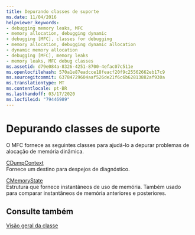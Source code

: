 ```yaml
---
title: Depurando classes de suporte
ms.date: 11/04/2016
helpviewer_keywords:
- debugging memory leaks, MFC
- memory allocation, debugging dynamic
- debugging [MFC], classes for debugging
- memory allocation, debugging dynamic allocation
- dynamic memory allocation
- debugging [MFC], memory leaks
- memory leaks, MFC debug classes
ms.assetid: d79e084a-8326-4251-8700-4efac07c511e
ms.openlocfilehash: 570a1e87eadcce18feacf20f9c25562662eb17c9
ms.sourcegitcommit: 63784729604aaf526de21f6c6b62813882af930a
ms.translationtype: MT
ms.contentlocale: pt-BR
ms.lasthandoff: 03/17/2020
ms.locfileid: "79446989"
---
```

# <a name="debugging-support-classes"></a>Depurando classes de suporte

O MFC fornece as seguintes classes para ajudá-lo a depurar problemas de alocação de memória dinâmica.

[CDumpContext](../mfc/reference/cdumpcontext-class.md)<br/>
Fornece um destino para despejos de diagnóstico.

[CMemoryState](../mfc/reference/cmemorystate-structure.md)<br/>
Estrutura que fornece instantâneos de uso de memória. Também usado para comparar instantâneos de memória anteriores e posteriores.

## <a name="see-also"></a>Consulte também

[Visão geral da classe](../mfc/class-library-overview.md)
